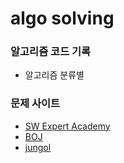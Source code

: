 # algo solving

### 알고리즘 코드 기록
- 알고리즘 분류별

### 문제 사이트
- [SW Expert Academy](https://www.swexpertacademy.com/main/main.do)
- [BOJ](https://www.acmicpc.net/)
- [jungol](http://www.jungol.co.kr/)
